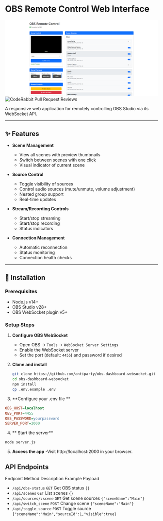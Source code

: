 # OBS Remote Control Web Interface

![OBS Remote Control Screenshot](/example.png)
![CodeRabbit Pull Request Reviews](https://img.shields.io/coderabbit/prs/github/AntiParty/obs-dashboard-websocket?utm_source=oss&utm_medium=github&utm_campaign=AntiParty%2Fobs-dashboard-websocket&labelColor=171717&color=FF570A&link=https%3A%2F%2Fcoderabbit.ai&label=CodeRabbit+Reviews)

A responsive web application for remotely controlling OBS Studio via its WebSocket API.

---

## ✨ Features

- **Scene Management**
  - View all scenes with preview thumbnails
  - Switch between scenes with one click
  - Visual indicator of current scene

- **Source Control**
  - Toggle visibility of sources
  - Control audio sources (mute/unmute, volume adjustment)
  - Nested group support
  - Real-time updates

- **Stream/Recording Controls**
  - Start/stop streaming
  - Start/stop recording
  - Status indicators

- **Connection Management**
  - Automatic reconnection
  - Status monitoring
  - Connection health checks

---

## 🚀 Installation

### Prerequisites

- Node.js v14+
- OBS Studio v28+
- OBS WebSocket plugin v5+

### Setup Steps

1. **Configure OBS WebSocket**
   - Open OBS → `Tools` → `WebSocket Server Settings`
   - Enable the WebSocket server
   - Set the port (default: `4455`) and password if desired

2. **Clone and install**
   ```bash
   git clone https://github.com/antiparty/obs-dashboard-websocket.git
   cd obs-dashboard-websocket
   npm install
   cp .env.example .env

3. **Configure your .env file **
  ```ini
  OBS_HOST=localhost
  OBS_PORT=4455
  OBS_PASSWORD=yourpassword
  SERVER_PORT=2000
  ```

4. ** Start the server**
  ```bash
  node server.js
  ```

5. **Access the app**
  -Visit http://localhost:2000 in your browser.

## API Endpoints
Endpoint	Method	Description	Example Payload
- `/api/obs-status`	`GET`	Get OBS status	`{}`
- `/api/scenes`	`GET`	List scenes	`{}`
- `/api/sources/:scene`	`GET` Get scene sources	```{"sceneName":"Main"}```
- `/api/switch_scene`	`POST`	Change scene	```{"sceneName":"Main"}```
- `/api/toggle_source`	`POST`	Toggle source	```{"sceneName":"Main","sourceId":1,"visible":true}```
